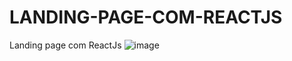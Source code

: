 # LANDING-PAGE-COM-REACTJS
Landing page com ReactJs
![image](https://user-images.githubusercontent.com/96217918/170848478-45d1c6f4-3ecb-4d09-843c-e78ac519293f.png)
